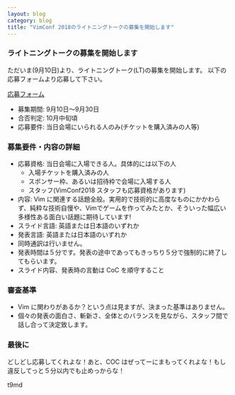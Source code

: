 ```yaml
---
layout: blog
category: blog
title: "VimConf 2018のライトニングトークの募集を開始します"
---
```


### ライトニングトークの募集を開始します

ただいま(9月10日)より、ライトニングトーク(LT)の募集を開始します。
以下の応募フォームより応募して下さい。  

[応募フォーム](https://docs.google.com/forms/d/e/1FAIpQLSfPu1uP6kj5h_IvenlIqmgCR5II8An-951kUKdZsURSqQ5jbA/viewform)

* 募集期間: 9月10日〜9月30日
* 合否判定: 10月中旬頃
* 応募要件: 当日会場にいられる人のみ(チケットを購入済みの人等)

### 募集要件・内容の詳細

* 応募資格: 当日会場に入場できる人。具体的には以下の人
  * 入場チケットを購入済みの人
  * スポンサー枠、あるいは招待枠で会場に入場する人
  * スタッフ(VimConf2018 スタッフも応募資格があります)
* 内容: Vim に関連する話題全般。実用的で技術的に高度なものにかかわらず、純粋な技術自慢や、Vimでゲームを作ってみたとか、そういった幅広い多様性ある面白い話題に期待しています!
* スライド言語: 英語または日本語のいずれか
* 発表言語: 英語または日本語のいずれか
* 同時通訳は行いません。
* 発表時間は５分です。発表の途中であってもきっちり５分で強制的に終了してもらいます。
* スライド内容、発表時の言動は CoC を順守すること

### 審査基準

* Vim に関わりがあるか？という点は見ますが、決まった基準はありません。
* 個々の発表の面白さ、斬新さ、全体とのバランスを見ながら、スタッフ間で話し合って決定致します。

### 最後に

どしどし応募してくれよな！あと、COC はぜってーにまもってくれよな！もし違反してっと５分以内でも止めっからな！

t9md
